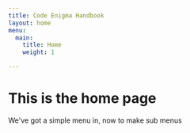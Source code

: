 ```yaml
---
title: Code Enigma Handbook
layout: home
menu:
  main:
    title: Home
    weight: 1

---
```

# This is the home page

We've got a simple menu in, now to make sub menus